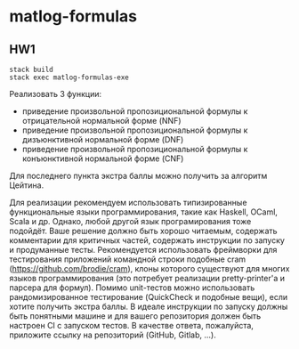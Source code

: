 # matlog-formulas

## HW1

```
stack build
stack exec matlog-formulas-exe
```

Реализовать 3 функции:

- приведение произвольной пропозициональной формулы к отрицательной нормальной форме (NNF)
- приведение произвольной пропозициональной формулы к дизъюнктивной нормальной форме (DNF)
- приведение произвольной пропозициональной формулы к конъюнктивной нормальной форме (CNF)

Для последнего пункта экстра баллы можно получить за алгоритм Цейтина.

Для реализации рекомендуем использовать типизированные функциональные языки программирования, такие как Haskell, OCaml, Scala и др. Однако, любой другой язык програмирования тоже подойдёт. Ваше решение должно быть хорошо читаемым, содержать комментарии для критичных частей, содержать инструкции по запуску и продуманные тесты. Рекомендуется использовать фреймворки для тестирования приложений командной строки подобные cram (https://github.com/brodie/cram), клоны которого существуют для многих языков программирования (это потребует реализации pretty-printer'а и парсера для формул). Помимо unit-тестов можно использовать рандомизированное тестирование (QuickCheck и подобные вещи), если хотите получить экстра баллы.
В идеале инструкции по запуску должны быть понятными машине и для вашего репозитория должен быть настроен CI с запуском тестов.
В качестве ответа, пожалуйста, приложите ссылку на репозиторий (GitHub, Gitlab, ...).